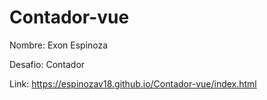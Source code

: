 # Contador-vue

Nombre: Exon Espinoza

Desafio: Contador

Link: https://espinozav18.github.io/Contador-vue/index.html
